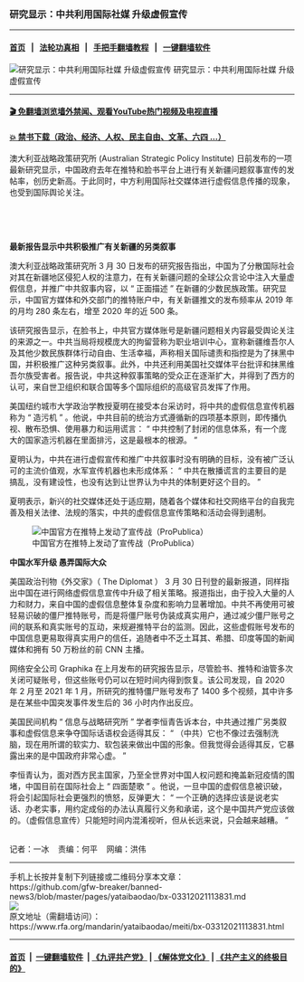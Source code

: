### 研究显示：中共利用国际社媒  升级虚假宣传
------------------------

#### [首页](https://github.com/gfw-breaker/banned-news3/blob/master/README.md) &nbsp;&nbsp;|&nbsp;&nbsp; [法轮功真相](https://github.com/begood0513/basic/blob/master/README.md)  &nbsp;&nbsp;|&nbsp;&nbsp; [手把手翻墙教程](https://github.com/gfw-breaker/guides/wiki)  &nbsp;&nbsp;|&nbsp;&nbsp; [一键翻墙软件](https://github.com/gfw-breaker/nogfw/blob/master/README.md)  



<div id="headerimg">
 <img alt="研究显示：中共利用国际社媒  升级虚假宣传" src="https://www.rfa.org/mandarin/yataibaodao/meiti/bx-03312021113831.html/@@images/24572e19-4546-43eb-8a2e-66d8b84a899b.jpeg" title="研究显示：中共利用国际社媒  升级虚假宣传"/>
 <span class="lead_image_caption">
  研究显示：中共利用国际社媒  升级虚假宣传
 </span>
 <!-- zoomattribute -->
</div>

<hr/>


#### [ 🎬  免翻墙浏览墙外禁闻、观看YouTube热门视频及电视直播](https://github.com/gfw-breaker/HelloWorld)

#### [ 💥  禁书下载（政治、经济、人权、民主自由、文革、六四 ...）](https://github.com/gfw-breaker/books/blob/master/README.md)

<div id="storytext">
 <p>
 </p>
 <p>
  澳大利亚战略政策研究所
  <span>
   (Australian Strategic Policy Institute)
  </span>
  <span>
   日前发布的一项最新研究显示，中国政府去年在推特和脸书平台上进行有关新疆问题叙事宣传的发帖率，创历史新高。于此同时，中方利用国际社交媒体进行虚假信息传播的现象，也受到国际舆论关注。
  </span>
  <span>
  </span>
 </p>
 <p>
  <br/>
 </p>
 <p>
  <br/>
 </p>
 <p>
  <strong>
   <span>
    最新报告显示中共积极推广有关新疆的另类叙事
   </span>
  </strong>
 </p>
 <p>
  <span>
   澳大利亚战略政策研究所
  </span>
  <span>
   3
  </span>
  <span>
   月
  </span>
  <span>
   30
  </span>
  <span>
   日发布的研究报告指出，中国为了分散国际社会对其在新疆地区侵犯人权的注意力，在有关新疆问题的全球公众言论中注入大量虚假信息，并推广中共叙事内容，以
  </span>
  <span>
   “
  </span>
  <span>
   正面描述
  </span>
  <span>
   ”
  </span>
  <span>
   在新疆的少数民族政策。研究显示，中国官方媒体和外交部门的推特账户中，有关新疆推文的发布频率从
  </span>
  <span>
   2019
  </span>
  <span>
   年的月均
  </span>
  <span>
   280
  </span>
  <span>
   条左右，增至
  </span>
  <span>
   2020
  </span>
  <span>
   年的近
  </span>
  <span>
   500
  </span>
  <span>
   条。
  </span>
 </p>
 <p>
  <span>
   该研究报告显示，在脸书上，中共官方媒体账号是新疆问题相关内容最受舆论关注的来源之一。中共当局将规模庞大的拘留营称为职业培训中心，宣称新疆维吾尔人及其他少数民族群体行动自由、生活幸福，声称相关国际谴责和指控是为了抹黑中国，并积极推广这种另类叙事。此外，中共还利用美国社交媒体平台批评和抹黑维吾尔族受害者。报告说，中共这种叙事策略的受众正在逐渐扩大，并得到了西方的认可，来自世卫组织和联合国等多个国际组织的高级官员发挥了作用。
  </span>
 </p>
 <p>
  <span>
   美国纽约城市大学政治学教授夏明在接受本台采访时，将中共的虚假信息宣传机器称为
  </span>
  <span>
   “
  </span>
  <span>
   造污机
  </span>
  <span>
   ”
  </span>
  <span>
   。他说，中共目前的统治方式遵循新的四项基本原则，即传播仇视、散布恐惧、使用暴力和运用谎言：
  </span>
  <span>
   “
  </span>
  <span>
   中共控制了封闭的信息体系，有一个庞大的国家造污机器在里面排污，这是最根本的根源。
  </span>
  <span>
   ”
  </span>
 </p>
 <p>
  <span>
   夏明认为，中共在进行虚假宣传和推广中共叙事时没有明确的目标，没有被广泛认可的主流价值观，水军宣传机器也未形成体系：
  </span>
  <span>
   “
  </span>
  <span>
   中共在散播谎言的主要目的是搞乱，没有建设性，也没有达到让世界认为中共的体制更好这个目的。
  </span>
  <span>
   ”
  </span>
 </p>
 <p>
  <span>
   夏明表示，新兴的社交媒体还处于适应期，随着各个媒体和社交网络平台的自我完善及相关法律、法规的落实，中共的虚假信息宣传策略和活动会得到遏制。
  </span>
 </p>
 <p>
  <span>
   <figure class="image-richtext image-inline captioned" style="width:620px;">
    <img alt="中国官方在推特上发动了宣传战（ProPublica）" src="https://www.rfa.org/mandarin/yataibaodao/meiti/bx-03312021113831.html/bx0331d.jpg/@@images/3a899a1a-ba68-4d7b-95a4-2f77ed3bcdd5.jpeg" title="bx0331d.jpg"/>
    <figcaption class="image-caption">
     中国官方在推特上发动了宣传战（ProPublica）
    </figcaption>
    <small>
    </small>
   </figure>
  </span>
 </p>
 <p>
  <strong>
   <span>
    中国水军升级
   </span>
  </strong>
  <strong>
   <span>
    <span>
    </span>
   </span>
  </strong>
  <strong>
   <span>
    愚弄国际大众
   </span>
  </strong>
 </p>
 <p>
  <span>
   美国政治刊物《外交家》（
  </span>
  <span>
   The Diplomat
  </span>
  <span>
   ）
  </span>
  <span>
   3
  </span>
  <span>
   月
  </span>
  <span>
   30
  </span>
  <span>
   日刊登的最新报道，同样指出中国在进行网络虚假信息宣传中升级了相关策略。报道指出，由于投入大量的人力和财力，来自中国的虚假信息整体复杂度和影响力显著增加。中共不再使用可被轻易识破的僵尸推特账号，而是将僵尸账号伪装成真实用户，通过减少僵尸账号之间的联系和真实账号的互动，来规避推特平台的监测。因此，这些虚假账号发布的中国信息更易取得真实用户的信任，追随者中不乏土耳其、希腊、印度等国的新闻媒体和拥有
  </span>
  <span>
   50
  </span>
  <span>
   万粉丝的前
  </span>
  <span>
   CNN
  </span>
  <span>
   主播。
  </span>
 </p>
 <p>
  <span>
   网络安全公司
  </span>
  <span>
   Graphika
  </span>
  <span>
   在上月发布的研究报告显示，尽管脸书、推特和油管多次关闭可疑账号，但这些账号仍可以在短时间内得到恢复。该公司发现，自
  </span>
  <span>
   2020
  </span>
  <span>
   年
  </span>
  <span>
   2
  </span>
  <span>
   月至
  </span>
  <span>
   2021
  </span>
  <span>
   年
  </span>
  <span>
   1
  </span>
  <span>
   月，所研究的推特僵尸账号发布了
  </span>
  <span>
   1400
  </span>
  <span>
   多个视频，其中许多是在某些中国突发事件发生后的
  </span>
  <span>
   36
  </span>
  <span>
   小时内作出反应。
  </span>
 </p>
 <p>
  <span>
   美国民间机构
  </span>
  <span>
   “
  </span>
  <span>
   信息与战略研究所
  </span>
  <span>
   ”
  </span>
  <span>
   学者李恒青告诉本台，中共通过推广另类叙事和虚假信息来争夺国际话语权会适得其反：
  </span>
  <span>
   “
  </span>
  <span>
   （中共）它也不像过去强制洗脑，现在用所谓的软实力、软包装来做出中国的形象。但我觉得会适得其反，它暴露出来的是中国政府非常心虚。
  </span>
  <span>
   ”
  </span>
 </p>
 <p>
  <span>
   李恒青认为，面对西方民主国家，乃至全世界对中国人权问题和掩盖新冠疫情的围堵，中国目前在国际社会上
  </span>
  <span>
   “
  </span>
  <span>
   四面楚歌
  </span>
  <span>
   ”
  </span>
  <span>
   。他说，一旦中国的虚假信息被识破，将会引起国际社会更强烈的愤怒，反弹更大：
  </span>
  <span>
   “
  </span>
  <span>
   一个正确的选择应该是说老实话、办老实事，用约定成俗的办法认真履行义务和承诺，这个是中国共产党应该做的。（虚假信息宣传）只能短时间内混淆视听，但从长远来说，只会越来越糟。
  </span>
  <span>
   ”
   <p>
    <br/>
    记者：一冰    责编：何平    网编：洪伟
   </p>
  </span>
 </p>
</div>

<hr/>
手机上长按并复制下列链接或二维码分享本文章：<br/>
https://github.com/gfw-breaker/banned-news3/blob/master/pages/yataibaodao/bx-03312021113831.md <br/>
<a href='https://github.com/gfw-breaker/banned-news3/blob/master/pages/yataibaodao/bx-03312021113831.md'><img src='https://github.com/gfw-breaker/banned-news3/blob/master/pages/yataibaodao/bx-03312021113831.md.png'/></a> <br/>
原文地址（需翻墙访问）：https://www.rfa.org/mandarin/yataibaodao/meiti/bx-03312021113831.html


------------------------
#### [首页](https://github.com/gfw-breaker/banned-news3/blob/master/README.md) &nbsp;|&nbsp; [一键翻墙软件](https://github.com/gfw-breaker/nogfw/blob/master/README.md) &nbsp;| [《九评共产党》](https://github.com/gfw-breaker/9ping.md/blob/master/README.md#九评之一评共产党是什么) | [《解体党文化》](https://github.com/gfw-breaker/jtdwh.md/blob/master/README.md) | [《共产主义的终极目的》](https://github.com/gfw-breaker/gczydzjmd.md/blob/master/README.md)


<img src='http://gfw-breaker.win/banned-news3/pages/yataibaodao/bx-03312021113831.md' width='0px' height='0px'/>
